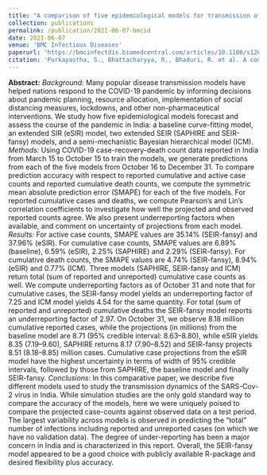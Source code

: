 ```yaml
---
title: "A comparison of five epidemiological models for transmission of SARS-CoV-2 in India"
collection: publications
permalink: /publication/2021-06-07-bmcid
date: 2021-06-07
venue: 'BMC Infectious Diseases'
paperurl: 'https://bmcinfectdis.biomedcentral.com/articles/10.1186/s12879-021-06077-9'
citation: 'Purkayastha, S., Bhattacharyya, R., Bhaduri, R. et al. A comparison of five epidemiological models for transmission of SARS-CoV-2 in India. BMC Infect Dis 21, 533 (2021). https://doi.org/10.1186/s12879-021-06077-9'
---
```


**Abstract:** *Background:* Many popular disease transmission models have helped nations respond to the COVID-19 pandemic by informing decisions about pandemic planning, resource allocation, implementation of social distancing measures, lockdowns, and other non-pharmaceutical interventions. We study how five epidemiological models forecast and assess the course of the pandemic in India: a baseline curve-fitting model, an extended SIR (eSIR) model, two extended SEIR (SAPHIRE and SEIR-fansy) models, and a semi-mechanistic Bayesian hierarchical model (ICM). *Methods:* Using COVID-19 case-recovery-death count data reported in India from March 15 to October 15 to train the models, we generate predictions from each of the five models from October 16 to December 31. To compare prediction accuracy with respect to reported cumulative and active case counts and reported cumulative death counts, we compute the symmetric mean absolute prediction error (SMAPE) for each of the five models. For reported cumulative cases and deaths, we compute Pearson’s and Lin’s correlation coefficients to investigate how well the projected and observed reported counts agree. We also present underreporting factors when available, and comment on uncertainty of projections from each model. *Results:* For active case counts, SMAPE values are 35.14% (SEIR-fansy) and 37.96% (eSIR). For cumulative case counts, SMAPE values are 6.89% (baseline), 6.59% (eSIR), 2.25% (SAPHIRE) and 2.29% (SEIR-fansy). For cumulative death counts, the SMAPE values are 4.74% (SEIR-fansy), 8.94% (eSIR) and 0.77% (ICM). Three models (SAPHIRE, SEIR-fansy and ICM) return total (sum of reported and unreported) cumulative case counts as well. We compute underreporting factors as of October 31 and note that for cumulative cases, the SEIR-fansy model yields an underreporting factor of 7.25 and ICM model yields 4.54 for the same quantity. For total (sum of reported and unreported) cumulative deaths the SEIR-fansy model reports an underreporting factor of 2.97. On October 31, we observe 8.18 million cumulative reported cases, while the projections (in millions) from the baseline model are 8.71 (95% credible interval: 8.63–8.80), while eSIR yields 8.35 (7.19–9.60), SAPHIRE returns 8.17 (7.90–8.52) and SEIR-fansy projects 8.51 (8.18–8.85) million cases. Cumulative case projections from the eSIR model have the highest uncertainty in terms of width of 95% credible intervals, followed by those from SAPHIRE, the baseline model and finally SEIR-fansy. *Conclusions:* In this comparative paper, we describe five different models used to study the transmission dynamics of the SARS-Cov-2 virus in India. While simulation studies are the only gold standard way to compare the accuracy of the models, here we were uniquely poised to compare the projected case-counts against observed data on a test period. The largest variability across models is observed in predicting the “total” number of infections including reported and unreported cases (on which we have no validation data). The degree of under-reporting has been a major concern in India and is characterized in this report. Overall, the SEIR-fansy model appeared to be a good choice with publicly available R-package and desired flexibility plus accuracy.